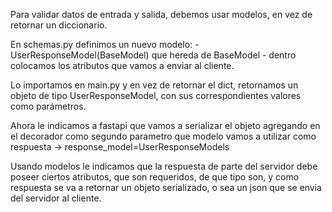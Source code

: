 Para validar datos de entrada y salida, debemos usar modelos, en vez de retornar un diccionario.

En schemas.py definimos un nuevo modelo:
    - UserResponseModel(BaseModel) que hereda de BaseModel
    - dentro colocamos los atributos que vamos a enviar al cliente.
  
Lo importamos en main.py y en vez de retornar el dict, retornamos un objeto de tipo UserResponseModel, con sus correspondientes valores como parámetros.

Ahora le indicamos a fastapi que vamos a serializar el objeto agregando en el decorador como segundo parametro que modelo vamos a utilizar como respuesta -> response_model=UserResponseModels

Usando modelos le indicamos que la respuesta de parte del servidor debe poseer ciertos atributos, que son requeridos, de que tipo son, y como respuesta se va a retornar un objeto serializado, o sea un json que se envia del servidor al cliente.
